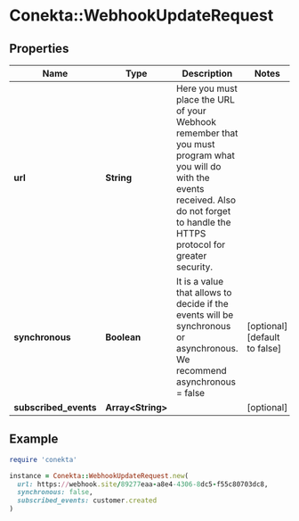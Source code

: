 # Conekta::WebhookUpdateRequest

## Properties

| Name | Type | Description | Notes |
| ---- | ---- | ----------- | ----- |
| **url** | **String** | Here you must place the URL of your Webhook remember that you must program what you will do with the events received. Also do not forget to handle the HTTPS protocol for greater security. |  |
| **synchronous** | **Boolean** | It is a value that allows to decide if the events will be synchronous or asynchronous. We recommend asynchronous &#x3D; false | [optional][default to false] |
| **subscribed_events** | **Array&lt;String&gt;** |  | [optional] |

## Example

```ruby
require 'conekta'

instance = Conekta::WebhookUpdateRequest.new(
  url: https://webhook.site/89277eaa-a8e4-4306-8dc5-f55c80703dc8,
  synchronous: false,
  subscribed_events: customer.created
)
```

